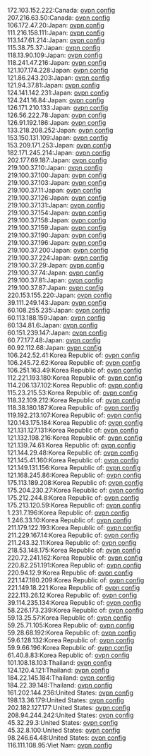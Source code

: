 172.103.152.222:Canada: [ovpn config](vpn/172_103_152_222.ovpn)  
207.216.63.50:Canada: [ovpn config](vpn/207_216_63_50.ovpn)  
106.172.47.20:Japan: [ovpn config](vpn/106_172_47_20.ovpn)  
111.216.158.111:Japan: [ovpn config](vpn/111_216_158_111.ovpn)  
113.147.61.214:Japan: [ovpn config](vpn/113_147_61_214.ovpn)  
115.38.75.37:Japan: [ovpn config](vpn/115_38_75_37.ovpn)  
118.13.90.109:Japan: [ovpn config](vpn/118_13_90_109.ovpn)  
118.241.47.216:Japan: [ovpn config](vpn/118_241_47_216.ovpn)  
121.107.174.228:Japan: [ovpn config](vpn/121_107_174_228.ovpn)  
121.86.243.203:Japan: [ovpn config](vpn/121_86_243_203.ovpn)  
121.94.37.81:Japan: [ovpn config](vpn/121_94_37_81.ovpn)  
124.141.142.231:Japan: [ovpn config](vpn/124_141_142_231.ovpn)  
124.241.16.84:Japan: [ovpn config](vpn/124_241_16_84.ovpn)  
126.171.210.133:Japan: [ovpn config](vpn/126_171_210_133.ovpn)  
126.56.222.78:Japan: [ovpn config](vpn/126_56_222_78.ovpn)  
126.91.192.186:Japan: [ovpn config](vpn/126_91_192_186.ovpn)  
133.218.208.252:Japan: [ovpn config](vpn/133_218_208_252.ovpn)  
153.150.131.109:Japan: [ovpn config](vpn/153_150_131_109.ovpn)  
153.209.171.253:Japan: [ovpn config](vpn/153_209_171_253.ovpn)  
182.171.245.214:Japan: [ovpn config](vpn/182_171_245_214.ovpn)  
202.177.69.187:Japan: [ovpn config](vpn/202_177_69_187.ovpn)  
219.100.37.10:Japan: [ovpn config](vpn/219_100_37_10.ovpn)  
219.100.37.100:Japan: [ovpn config](vpn/219_100_37_100.ovpn)  
219.100.37.103:Japan: [ovpn config](vpn/219_100_37_103.ovpn)  
219.100.37.11:Japan: [ovpn config](vpn/219_100_37_11.ovpn)  
219.100.37.126:Japan: [ovpn config](vpn/219_100_37_126.ovpn)  
219.100.37.131:Japan: [ovpn config](vpn/219_100_37_131.ovpn)  
219.100.37.154:Japan: [ovpn config](vpn/219_100_37_154.ovpn)  
219.100.37.158:Japan: [ovpn config](vpn/219_100_37_158.ovpn)  
219.100.37.159:Japan: [ovpn config](vpn/219_100_37_159.ovpn)  
219.100.37.190:Japan: [ovpn config](vpn/219_100_37_190.ovpn)  
219.100.37.196:Japan: [ovpn config](vpn/219_100_37_196.ovpn)  
219.100.37.200:Japan: [ovpn config](vpn/219_100_37_200.ovpn)  
219.100.37.224:Japan: [ovpn config](vpn/219_100_37_224.ovpn)  
219.100.37.29:Japan: [ovpn config](vpn/219_100_37_29.ovpn)  
219.100.37.74:Japan: [ovpn config](vpn/219_100_37_74.ovpn)  
219.100.37.81:Japan: [ovpn config](vpn/219_100_37_81.ovpn)  
219.100.37.87:Japan: [ovpn config](vpn/219_100_37_87.ovpn)  
220.153.155.220:Japan: [ovpn config](vpn/220_153_155_220.ovpn)  
39.111.249.143:Japan: [ovpn config](vpn/39_111_249_143.ovpn)  
60.108.255.235:Japan: [ovpn config](vpn/60_108_255_235.ovpn)  
60.113.188.159:Japan: [ovpn config](vpn/60_113_188_159.ovpn)  
60.134.81.6:Japan: [ovpn config](vpn/60_134_81_6.ovpn)  
60.151.239.147:Japan: [ovpn config](vpn/60_151_239_147.ovpn)  
60.77.177.48:Japan: [ovpn config](vpn/60_77_177_48.ovpn)  
60.92.112.68:Japan: [ovpn config](vpn/60_92_112_68.ovpn)  
106.242.52.41:Korea Republic of: [ovpn config](vpn/106_242_52_41.ovpn)  
106.245.72.62:Korea Republic of: [ovpn config](vpn/106_245_72_62.ovpn)  
106.251.163.49:Korea Republic of: [ovpn config](vpn/106_251_163_49.ovpn)  
112.221.193.180:Korea Republic of: [ovpn config](vpn/112_221_193_180.ovpn)  
114.206.137.102:Korea Republic of: [ovpn config](vpn/114_206_137_102.ovpn)  
115.23.215.53:Korea Republic of: [ovpn config](vpn/115_23_215_53.ovpn)  
118.32.109.212:Korea Republic of: [ovpn config](vpn/118_32_109_212.ovpn)  
118.38.180.187:Korea Republic of: [ovpn config](vpn/118_38_180_187.ovpn)  
119.192.213.107:Korea Republic of: [ovpn config](vpn/119_192_213_107.ovpn)  
120.143.175.184:Korea Republic of: [ovpn config](vpn/120_143_175_184.ovpn)  
121.131.127.131:Korea Republic of: [ovpn config](vpn/121_131_127_131.ovpn)  
121.132.198.216:Korea Republic of: [ovpn config](vpn/121_132_198_216.ovpn)  
121.139.74.61:Korea Republic of: [ovpn config](vpn/121_139_74_61.ovpn)  
121.144.29.48:Korea Republic of: [ovpn config](vpn/121_144_29_48.ovpn)  
121.145.41.160:Korea Republic of: [ovpn config](vpn/121_145_41_160.ovpn)  
121.149.131.156:Korea Republic of: [ovpn config](vpn/121_149_131_156.ovpn)  
121.168.245.86:Korea Republic of: [ovpn config](vpn/121_168_245_86.ovpn)  
175.113.189.208:Korea Republic of: [ovpn config](vpn/175_113_189_208.ovpn)  
175.204.230.27:Korea Republic of: [ovpn config](vpn/175_204_230_27.ovpn)  
175.212.244.8:Korea Republic of: [ovpn config](vpn/175_212_244_8.ovpn)  
175.213.120.59:Korea Republic of: [ovpn config](vpn/175_213_120_59.ovpn)  
1.231.7.196:Korea Republic of: [ovpn config](vpn/1_231_7_196.ovpn)  
1.246.33.10:Korea Republic of: [ovpn config](vpn/1_246_33_10.ovpn)  
211.179.122.193:Korea Republic of: [ovpn config](vpn/211_179_122_193.ovpn)  
211.229.167.14:Korea Republic of: [ovpn config](vpn/211_229_167_14.ovpn)  
211.243.32.11:Korea Republic of: [ovpn config](vpn/211_243_32_11.ovpn)  
218.53.148.175:Korea Republic of: [ovpn config](vpn/218_53_148_175.ovpn)  
220.72.241.162:Korea Republic of: [ovpn config](vpn/220_72_241_162.ovpn)  
220.82.251.191:Korea Republic of: [ovpn config](vpn/220_82_251_191.ovpn)  
220.94.12.9:Korea Republic of: [ovpn config](vpn/220_94_12_9.ovpn)  
221.147.180.209:Korea Republic of: [ovpn config](vpn/221_147_180_209.ovpn)  
221.149.18.221:Korea Republic of: [ovpn config](vpn/221_149_18_221.ovpn)  
222.113.26.12:Korea Republic of: [ovpn config](vpn/222_113_26_12.ovpn)  
39.114.235.134:Korea Republic of: [ovpn config](vpn/39_114_235_134.ovpn)  
58.226.173.239:Korea Republic of: [ovpn config](vpn/58_226_173_239.ovpn)  
59.13.25.57:Korea Republic of: [ovpn config](vpn/59_13_25_57.ovpn)  
59.25.71.105:Korea Republic of: [ovpn config](vpn/59_25_71_105.ovpn)  
59.28.68.192:Korea Republic of: [ovpn config](vpn/59_28_68_192.ovpn)  
59.6.128.132:Korea Republic of: [ovpn config](vpn/59_6_128_132.ovpn)  
59.9.66.196:Korea Republic of: [ovpn config](vpn/59_9_66_196.ovpn)  
61.40.8.83:Korea Republic of: [ovpn config](vpn/61_40_8_83.ovpn)  
101.108.18.103:Thailand: [ovpn config](vpn/101_108_18_103.ovpn)  
124.120.4.121:Thailand: [ovpn config](vpn/124_120_4_121.ovpn)  
184.22.145.184:Thailand: [ovpn config](vpn/184_22_145_184.ovpn)  
184.22.39.148:Thailand: [ovpn config](vpn/184_22_39_148.ovpn)  
161.202.144.236:United States: [ovpn config](vpn/161_202_144_236.ovpn)  
198.13.36.179:United States: [ovpn config](vpn/198_13_36_179.ovpn)  
202.182.127.177:United States: [ovpn config](vpn/202_182_127_177.ovpn)  
208.94.244.242:United States: [ovpn config](vpn/208_94_244_242.ovpn)  
45.32.29.3:United States: [ovpn config](vpn/45_32_29_3.ovpn)  
45.32.8.100:United States: [ovpn config](vpn/45_32_8_100.ovpn)  
98.246.64.48:United States: [ovpn config](vpn/98_246_64_48.ovpn)  
116.111.108.95:Viet Nam: [ovpn config](vpn/116_111_108_95.ovpn)  
